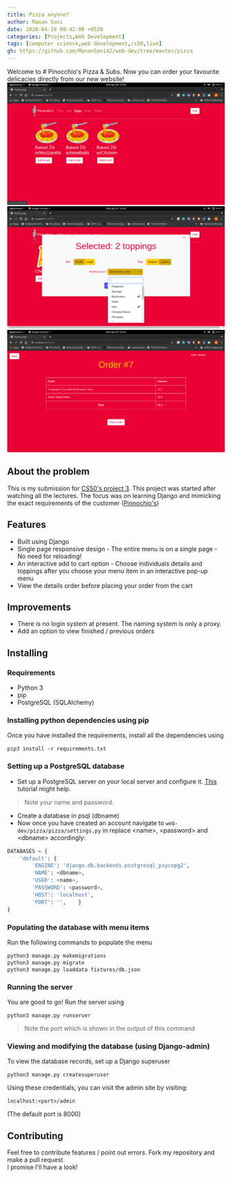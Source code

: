 ```yaml
---
title: Pizza anyone?
author: Manan Soni
date: 2020-04-18 00:42:00 +0530
categories: [Projects,Web Development]
tags: [computer science,web development,cs50,live]
gh: https://github.com/MananSoni42/web-dev/tree/master/pizza
---
```


Welcome to # Pinocchio's Pizza & Subs. Now you can order your favourite delicacies directly from our new website!
![home](/assets/img/projects/webD/pizza1.png)
![selection](/assets/img/projects/webD/pizza2.png)
![order](/assets/img/projects/webD/pizza3.png)

## About the problem
This is my submission for [CS50's project 3](https://docs.cs50.net/ocw/web/projects/3/project3.html).
This project was started after watching all the lectures. The focus was on learning Django and mimicking the exact requirements of the customer ([Pinnochio's](http://www.pinocchiospizza.net/menu.html))

## Features
* Built using Django
* Single page responsive design - The entire menu is on a single page - No need for reloading!
* An interactive add to cart option - Choose individuals details and toppings after you choose your menu item in an interactive pop-up menu
* View the details order before placing your order from the cart

## Improvements
* There is no login system at present. The naming system is only a proxy.
* Add an option to view finished / previous orders

## Installing
### Requirements
* Python 3
* pip
* PostgreSQL (SQLAlchemy)

### Installing python dependencies using pip
Once you have installed the requirements, install all the dependencies using
```terminal
pip3 install -r requirements.txt
```  
### Setting up a PostgreSQL database
* Set up a PostgreSQL server on your local server and configure it. [This](https://www.digitalocean.com/community/tutorials/how-to-install-and-use-postgresql-on-ubuntu-18-04) tutorial might help.  
> Note your name and password.  

* Create a database in psql (dbname)
* Now once you have created an account navigate to ```web-dev/pizza/pizza/settings.py``` in replace \<name\>, \<password\> and \<dbname\> accordingly:
```python
DATABASES = {
    'default': {
        'ENGINE': 'django.db.backends.postgresql_psycopg2',
        'NAME': <dbname>,
        'USER': <name>,
        'PASSWORD': <password>,
        'HOST': 'localhost',
        'PORT': '',    }
}
```

### Populating the database with menu items
Run the following commands to populate the menu
```terminal
python3 manage.py makemigrations
python3 manage.py migrate
python3 manage.py loaddata fixtures/db.json
```
### Running the server
You are good to go! Run the server using
```
python3 manage.py runserver
```
> Note the port which is shown in the output of this command

### Viewing and modifying the database (using Django-admin)
To view the database records, set up a Django superuser
```terminal
python3 manage.py createsuperuser
```
Using these credentials, you can visit the admin site by visiting:  
```
localhost:<port>/admin
```
(The default port is 8000)

## Contributing
Feel free to contribute features / point out errors. Fork my repository and make a pull request.  
I promise I'll have a look!
